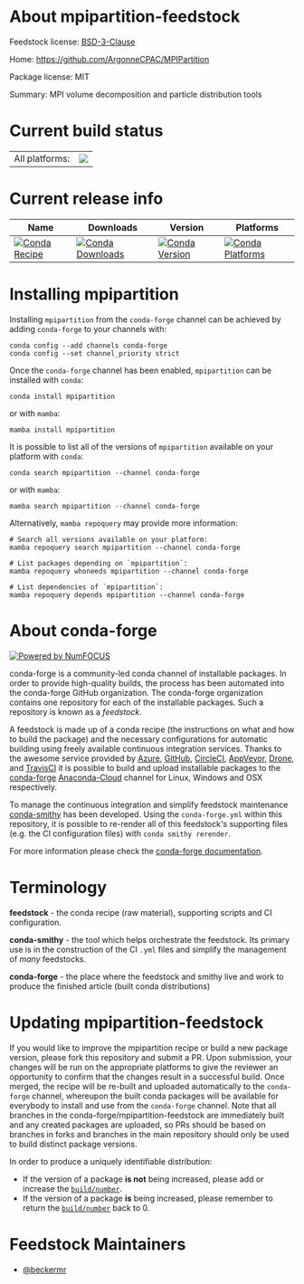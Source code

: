 About mpipartition-feedstock
============================

Feedstock license: [BSD-3-Clause](https://github.com/conda-forge/mpipartition-feedstock/blob/main/LICENSE.txt)

Home: https://github.com/ArgonneCPAC/MPIPartition

Package license: MIT

Summary: MPI volume decomposition and particle distribution tools

Current build status
====================


<table><tr><td>All platforms:</td>
    <td>
      <a href="https://dev.azure.com/conda-forge/feedstock-builds/_build/latest?definitionId=20105&branchName=main">
        <img src="https://dev.azure.com/conda-forge/feedstock-builds/_apis/build/status/mpipartition-feedstock?branchName=main">
      </a>
    </td>
  </tr>
</table>

Current release info
====================

| Name | Downloads | Version | Platforms |
| --- | --- | --- | --- |
| [![Conda Recipe](https://img.shields.io/badge/recipe-mpipartition-green.svg)](https://anaconda.org/conda-forge/mpipartition) | [![Conda Downloads](https://img.shields.io/conda/dn/conda-forge/mpipartition.svg)](https://anaconda.org/conda-forge/mpipartition) | [![Conda Version](https://img.shields.io/conda/vn/conda-forge/mpipartition.svg)](https://anaconda.org/conda-forge/mpipartition) | [![Conda Platforms](https://img.shields.io/conda/pn/conda-forge/mpipartition.svg)](https://anaconda.org/conda-forge/mpipartition) |

Installing mpipartition
=======================

Installing `mpipartition` from the `conda-forge` channel can be achieved by adding `conda-forge` to your channels with:

```
conda config --add channels conda-forge
conda config --set channel_priority strict
```

Once the `conda-forge` channel has been enabled, `mpipartition` can be installed with `conda`:

```
conda install mpipartition
```

or with `mamba`:

```
mamba install mpipartition
```

It is possible to list all of the versions of `mpipartition` available on your platform with `conda`:

```
conda search mpipartition --channel conda-forge
```

or with `mamba`:

```
mamba search mpipartition --channel conda-forge
```

Alternatively, `mamba repoquery` may provide more information:

```
# Search all versions available on your platform:
mamba repoquery search mpipartition --channel conda-forge

# List packages depending on `mpipartition`:
mamba repoquery whoneeds mpipartition --channel conda-forge

# List dependencies of `mpipartition`:
mamba repoquery depends mpipartition --channel conda-forge
```


About conda-forge
=================

[![Powered by
NumFOCUS](https://img.shields.io/badge/powered%20by-NumFOCUS-orange.svg?style=flat&colorA=E1523D&colorB=007D8A)](https://numfocus.org)

conda-forge is a community-led conda channel of installable packages.
In order to provide high-quality builds, the process has been automated into the
conda-forge GitHub organization. The conda-forge organization contains one repository
for each of the installable packages. Such a repository is known as a *feedstock*.

A feedstock is made up of a conda recipe (the instructions on what and how to build
the package) and the necessary configurations for automatic building using freely
available continuous integration services. Thanks to the awesome service provided by
[Azure](https://azure.microsoft.com/en-us/services/devops/), [GitHub](https://github.com/),
[CircleCI](https://circleci.com/), [AppVeyor](https://www.appveyor.com/),
[Drone](https://cloud.drone.io/welcome), and [TravisCI](https://travis-ci.com/)
it is possible to build and upload installable packages to the
[conda-forge](https://anaconda.org/conda-forge) [Anaconda-Cloud](https://anaconda.org/)
channel for Linux, Windows and OSX respectively.

To manage the continuous integration and simplify feedstock maintenance
[conda-smithy](https://github.com/conda-forge/conda-smithy) has been developed.
Using the ``conda-forge.yml`` within this repository, it is possible to re-render all of
this feedstock's supporting files (e.g. the CI configuration files) with ``conda smithy rerender``.

For more information please check the [conda-forge documentation](https://conda-forge.org/docs/).

Terminology
===========

**feedstock** - the conda recipe (raw material), supporting scripts and CI configuration.

**conda-smithy** - the tool which helps orchestrate the feedstock.
                   Its primary use is in the construction of the CI ``.yml`` files
                   and simplify the management of *many* feedstocks.

**conda-forge** - the place where the feedstock and smithy live and work to
                  produce the finished article (built conda distributions)


Updating mpipartition-feedstock
===============================

If you would like to improve the mpipartition recipe or build a new
package version, please fork this repository and submit a PR. Upon submission,
your changes will be run on the appropriate platforms to give the reviewer an
opportunity to confirm that the changes result in a successful build. Once
merged, the recipe will be re-built and uploaded automatically to the
`conda-forge` channel, whereupon the built conda packages will be available for
everybody to install and use from the `conda-forge` channel.
Note that all branches in the conda-forge/mpipartition-feedstock are
immediately built and any created packages are uploaded, so PRs should be based
on branches in forks and branches in the main repository should only be used to
build distinct package versions.

In order to produce a uniquely identifiable distribution:
 * If the version of a package **is not** being increased, please add or increase
   the [``build/number``](https://docs.conda.io/projects/conda-build/en/latest/resources/define-metadata.html#build-number-and-string).
 * If the version of a package **is** being increased, please remember to return
   the [``build/number``](https://docs.conda.io/projects/conda-build/en/latest/resources/define-metadata.html#build-number-and-string)
   back to 0.

Feedstock Maintainers
=====================

* [@beckermr](https://github.com/beckermr/)

